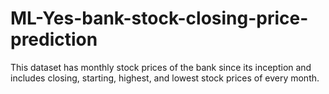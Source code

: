 # ML-Yes-bank-stock-closing-price-prediction
This dataset has monthly stock prices of the bank since its inception and includes closing, starting, highest, and lowest stock prices of every month.
